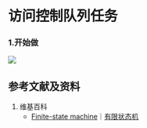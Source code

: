 # 访问控制队列任务

### 1.开始做

![](/images/强化学习/基本概念和经典实验/访问控制队列任务/1a1.png)

## 参考文献及资料

1. 维基百科
	- [Finite-state machine](https://en.wikipedia.org/wiki/Finite-state_machine)｜[有限状态机](https://zh.wikipedia.org/wiki/有限状态机) 

